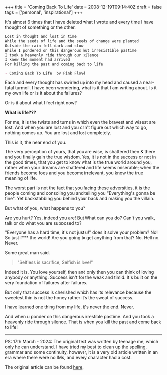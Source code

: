 +++
title = 'Coming Back To Life'
date = 2008-12-19T09:14:40Z
draft = false
tags = ['personal', 'inspirational']
+++


It's almost 6 times that I have deleted what I wrote and every time I have thought of something or the other. 

```md
Lost in thought and lost in time
While the seeds of life and the seeds of change were planted
Outside the rain fell dark and slow
While I pondered on this dangerous but irresistible pastime
I took a heavenly ride through our silence
I knew the moment had arrived
For killing the past and coming back to life

- Coming Back To Life  by Pink Floyd
```

Each and every thought has swirled up into my head and caused a near-fatal turmoil. I have been wondering, what is it that I am writing about. Is it my own life or is it about the failures?

Or is it about what I feel right now?

**What is life???**

For me, it is the twists and turns in which even the bravest and wisest are lost. And when you are lost and you can't figure out which way to go, nothing comes up. You are lost and lost completely.

This is it, the near end of you.

The very perception of yours, that you are wise, is shattered then & there and you finally gain the true wisdom.
Yes, it is not in the success or not in the good times, that you get to know what is the true world around you, rather when your dreams are shattered and life seems miserable; when the friends become foes and you become irrelevant, you know the true meaning of life.

The worst part is not the fact that you facing these adversities, it is the people coming and consoling you and telling you "Everything's gonna be fine". Yet backstabbing you behind your back and making you the villain.

But what of you, what happens to you? 

Are you hurt? Yes, indeed you are! But What can you do? Can't you walk, talk or do what you are supposed to?

"Everyone has a hard time, it's not just u!" does it solve your problem? No!
So just f*** the world! Are you going to get anything from that? No. Hell no. Never.

Some great man said.

> "Selfless is sacrifice, Selfish is love!"

Indeed it is. You love yourself, then and only then you can think of loving anybody or anything. Success isn't for the weak and timid. It's built on the very foundation of failures after failures.

But only that success is cherished which has its relevance because the sweetest thin is not the honey rather it's the sweat of success.

I have learned one thing from my life, it's never the end. Never.

And when u ponder on this dangerous irrestible pastime.
And you took a heavenly ride through silence.
That is when you kill the past and come back to life!

---
PS: 17th March - 2024: The original text was written by teenage me, which only he can understand. I have tried my best to clean up the spelling, grammar and some continuity, however, it is a very old article written in an era where there were no IMs, and every character had a cost. 

The original article can be found [here](https://ujjwalkanth.blogspot.com/2008/12/coming-back-to-life.html).
